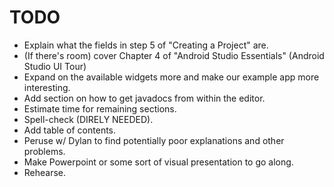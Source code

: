 # TODO

- Explain what the fields in step 5 of "Creating a Project" are.
- (If there's room) cover Chapter 4 of "Android Studio Essentials" (Android Studio UI Tour)
- Expand on the available widgets more and make our example app more interesting.
- Add section on how to get javadocs from within the editor.
- Estimate time for remaining sections.
- Spell-check (DIRELY NEEDED).
- Add table of contents.
- Peruse w/ Dylan to find potentially poor explanations and other problems.
- Make Powerpoint or some sort of visual presentation to go along.
- Rehearse.
